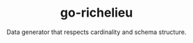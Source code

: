 <div align="center">
  <h1>go-richelieu</h1>
  <p>Data generator that respects cardinality and schema structure.</p>
  <img source="https://github.com/estebgonza/go-richelieu/workflows/Go/badge.svg"/>
</div>
